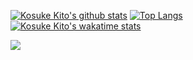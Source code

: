 [![Kosuke Kito's github stats](https://github-readme-stats.vercel.app/api?username=kitoko552&show_icons=true&show_icons=true&count_private=true&include_all_commits=true&theme=solarized-light)](https://github.com/anuraghazra/github-readme-stats)
[![Top Langs](https://github-readme-stats.vercel.app/api/top-langs?username=kitoko552&show_icons=true&layout=compact&langs_count=8&theme=solarized-light)](https://github.com/anuraghazra/github-readme-stats)  
[![Kosuke Kito's wakatime stats](https://github-readme-stats.vercel.app/api/wakatime?username=kitoko552&layout=compact&theme=solarized-light)](https://github.com/anuraghazra/github-readme-stats)  

<img src="https://komarev.com/ghpvc/?username=kitoko552&color=blue&style=flat"/>
